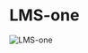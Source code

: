 # LMS-one

![LMS-one](https://github.com/gyaneshanand/NucleusProject/blob/main/src/main/webapp/WEB-INF/images/logo.png)
